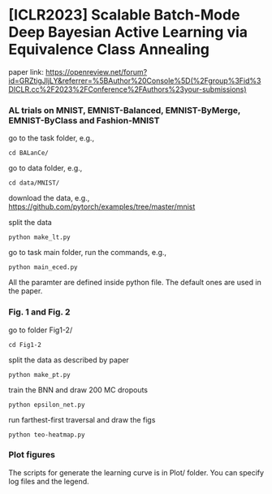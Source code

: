 # [ICLR2023] Scalable Batch-Mode Deep Bayesian Active Learning via Equivalence Class Annealing
paper link: https://openreview.net/forum?id=GRZtigJljLY&referrer=%5BAuthor%20Console%5D(%2Fgroup%3Fid%3DICLR.cc%2F2023%2FConference%2FAuthors%23your-submissions)

### AL trials on MNIST, EMNIST-Balanced, EMNIST-ByMerge, EMNIST-ByClass and Fashion-MNIST
go to the task folder, e.g., 
```
cd BALanCe/
```

go to data folder, e.g., 
```
cd data/MNIST/
```

download the data, e.g., 
https://github.com/pytorch/examples/tree/master/mnist

split the data
```
python make_lt.py
```

go to task main folder, run the commands, e.g.,
```
python main_eced.py
```

All the paramter are defined inside python file. The default ones are used in the paper.

### Fig. 1 and Fig. 2

go to folder Fig1-2/
```
cd Fig1-2
```

split the data as described by paper
```
python make_pt.py
```

train the BNN and draw 200 MC dropouts
```
python epsilon_net.py
```

run farthest-first traversal and draw the figs
```
python teo-heatmap.py
```

### Plot figures
The scripts for generate the learning curve is in Plot/ folder. You can specify log files and the legend.
